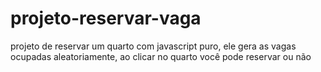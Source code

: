 # projeto-reservar-vaga
projeto de reservar um quarto com javascript puro, ele gera as vagas ocupadas aleatoriamente, ao clicar no quarto você pode reservar ou não
